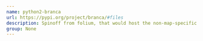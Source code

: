 ```yaml
---
name: python2-branca
url: https://pypi.org/project/branca/#files
description: Spinoff from folium, that would host the non-map-specific features.
group: None
---
```

